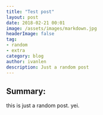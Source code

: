 ```yaml
---
title: "Test post"
layout: post
date: 2018-02-21 00:01
image: /assets/images/markdown.jpg
headerImage: false
tag:
- random
- extra
category: blog
author: ivanlen
description: Just a random post
---
```


## Summary:

this is just a random post. yei.
